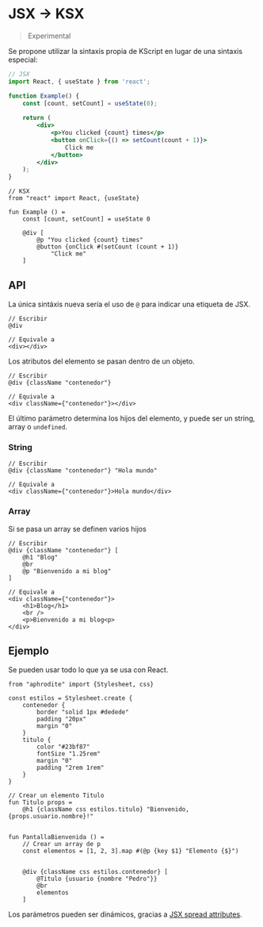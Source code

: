 # JSX &rarr; KSX

> Experimental

Se propone utilizar la sintaxis propia de KScript en lugar de una sintaxis especial:

```jsx
// JSX
import React, { useState } from 'react';

function Example() {
    const [count, setCount] = useState(0);
    
    return (
        <div>
            <p>You clicked {count} times</p>
            <button onClick={() => setCount(count + 1)}>
                Click me
            </button>
        </div>
    );
}
```

```
// KSX
from "react" import React, {useState}

fun Example () =
    const [count, setCount] = useState 0
    
    @div [
        @p "You clicked {count} times"
        @button {onClick #(setCount (count + 1)}
            "Click me"
    ]
```

## API

La única sintáxis nueva sería el uso de `@` para indicar una etiqueta de JSX.

```
// Escribir
@div

// Equivale a
<div></div>
```

Los atributos del elemento se pasan dentro de un objeto.

```
// Escribir
@div {className "contenedor"}

// Equivale a
<div className={"contenedor"}></div>
```

El último parámetro determina los hijos del elemento, y puede ser un string, array o `undefined`.

### String

```
// Escribir
@div {className "contenedor"} "Hola mundo"

// Equivale a
<div className={"contenedor"}>Hola mundo</div>
```

### Array

Si se pasa un array se definen varios hijos

```
// Escribir
@div {className "contenedor"} [
    @h1 "Blog"
    @br
    @p "Bienvenido a mi blog"
]

// Equivale a
<div className={"contenedor"}>
    <h1>Blog</h1>
    <br />
    <p>Bienvenido a mi blog<p>
</div>

```

## Ejemplo

Se pueden usar todo lo que ya se usa con React.

```
from "aphrodite" import {Stylesheet, css}

const estilos = Stylesheet.create {
    contenedor {
        border "solid 1px #dedede"
        padding "20px"
        margin "0"
    }
    titulo {
        color "#23bf87"
        fontSize "1.25rem"
        margin "0"
        padding "2rem 1rem"
    }
}

// Crear un elemento Titulo
fun Titulo props =
    @h1 {className css estilos.titulo} "Bienvenido, {props.usuario.nombre}!"


fun PantallaBienvenida () =
    // Crear un array de p
    const elementos = [1, 2, 3].map #(@p {key $1} "Elemento {$}")
    
    
    @div {className css estilos.contenedor} [
        @Titulo {usuario {nombre "Pedro"}}
        @br
        elementos
    ]
```

Los parámetros pueden ser dinámicos, gracias a 
[JSX spread attributes](https://reactjs.org/docs/jsx-in-depth.html#spread-attributes).
